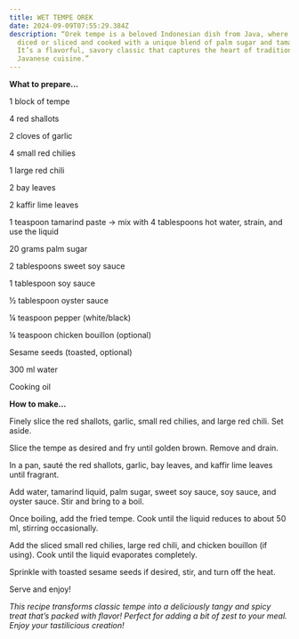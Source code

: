 ```yaml
---
title: WET TEMPE OREK
date: 2024-09-09T07:55:29.384Z
description: “Orek tempe is a beloved Indonesian dish from Java, where tempe is
  diced or sliced and cooked with a unique blend of palm sugar and tamarind.
  It’s a flavorful, savory classic that captures the heart of traditional
  Javanese cuisine.”
---
```

**What to prepare...**

1 block of tempe

4 red shallots

2 cloves of garlic

4 small red chilies

1 large red chili

2 bay leaves

2 kaffir lime leaves

1 teaspoon tamarind paste → mix with 4 tablespoons hot water, strain, and use the liquid

20 grams palm sugar

2 tablespoons sweet soy sauce

1 tablespoon soy sauce

½ tablespoon oyster sauce

¼ teaspoon pepper (white/black)

¼ teaspoon chicken bouillon (optional)

Sesame seeds (toasted, optional)

300 ml water

Cooking oil

**How to make...**

Finely slice the red shallots, garlic, small red chilies, and large red chili. Set aside.

Slice the tempe as desired and fry until golden brown. Remove and drain.

In a pan, sauté the red shallots, garlic, bay leaves, and kaffir lime leaves until fragrant.

Add water, tamarind liquid, palm sugar, sweet soy sauce, soy sauce, and oyster sauce. Stir and bring to a boil.

Once boiling, add the fried tempe. Cook until the liquid reduces to about 50 ml, stirring occasionally.

Add the sliced small red chilies, large red chili, and chicken bouillon (if using). Cook until the liquid evaporates completely.

Sprinkle with toasted sesame seeds if desired, stir, and turn off the heat.

Serve and enjoy!

*This recipe transforms classic tempe into a deliciously tangy and spicy treat that’s packed with flavor! Perfect for adding a bit of zest to your meal. Enjoy your tastilicious creation!*